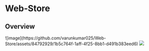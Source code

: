 # Web-Store
<h2>Overview</h2>
![image](https://github.com/varunkumar025/Web-Store/assets/84792929/1b5c764f-1aff-4f25-8bb1-d491b383eed6)
<img src = "https://github.com/varunkumar025/Web-Store/assets/84792929/1b5c764f-1aff-4f25-8bb1-d491b383eed6"ms;t="img"> 
